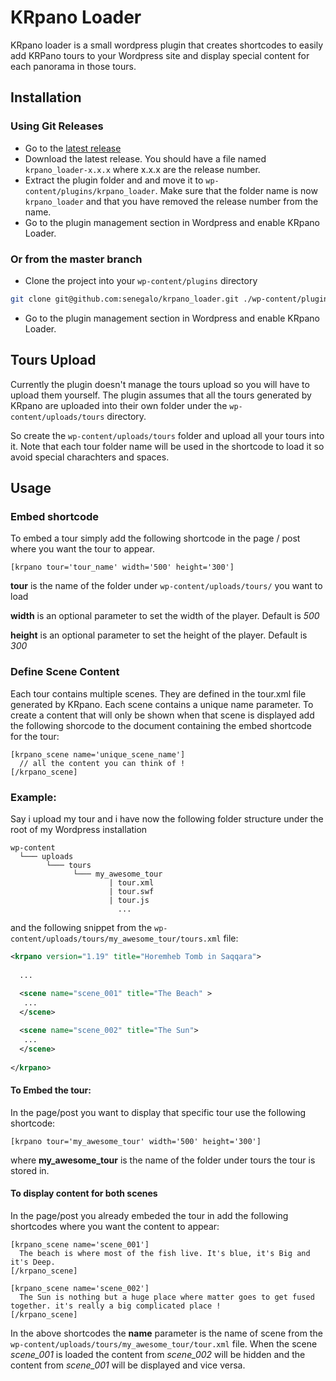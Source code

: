 # KRpano Loader

KRpano loader is a small wordpress plugin that creates shortcodes to easily add KRPano tours to your Wordpress site and 
display special content for each panorama in those tours.

## Installation

### Using Git Releases
* Go to the [latest release](https://github.com/senegalo/krpano_loader/releases/latest)
* Download the latest release. You should have a file named `krpano_loader-x.x.x` where x.x.x are the release number.
* Extract the plugin folder and and move it to `wp-content/plugins/krpano_loader`. Make sure that the folder name is now `krpano_loader` and that you have removed the release number from the name.
* Go to the plugin management section in Wordpress and enable KRpano Loader.

### Or from the master branch

* Clone the project into your `wp-content/plugins` directory 
```bash
git clone git@github.com:senegalo/krpano_loader.git ./wp-content/plugins/krpano_loader
```
* Go to the plugin management section in Wordpress and enable KRpano Loader.

## Tours Upload

Currently the plugin doesn't manage the tours upload so you will have to upload them yourself. The plugin assumes that 
all the tours generated by KRpano are uploaded into their own folder under the `wp-content/uploads/tours` directory.

So create the `wp-content/uploads/tours` folder and upload all your tours into it. Note that each tour folder name will be used in the shortcode to load it so avoid special charachters and spaces.

## Usage

### Embed shortcode

To embed a tour simply add the following shortcode in the page / post where you want the tour to appear.
```
[krpano tour='tour_name' width='500' height='300']
```
**tour** is the name of the folder under `wp-content/uploads/tours/` you want to load

**width** is an optional parameter to set the width of the player. Default is *500*

**height** is an optional parameter to set the height of the player. Default is *300*

### Define Scene Content

Each tour contains multiple scenes. They are defined in the tour.xml file generated by KRpano. Each scene contains a unique name parameter.
To create a content that will only be shown when that scene is displayed add the following shorcode to the document containing
the embed shortcode for the tour:
```
[krpano_scene name='unique_scene_name']
  // all the content you can think of !
[/krpano_scene]
```

### Example:

Say i upload my tour and i have now the following folder structure under the root of my Wordpress installation
```
wp-content
  └─── uploads
        └─── tours
              └─── my_awesome_tour
                      | tour.xml
                      | tour.swf
                      | tour.js
                        ...
```

and the following snippet from the `wp-content/uploads/tours/my_awesome_tour/tours.xml` file:
```xml
<krpano version="1.19" title="Horemheb Tomb in Saqqara">
  
  ...
  
  <scene name="scene_001" title="The Beach" >
   ...
  </scene>

  <scene name="scene_002" title="The Sun">
   ...
  </scene>
  
</krpano>
```

#### To Embed the tour: 

In the page/post you want to display that specific tour use the following shortcode:

```
[krpano tour='my_awesome_tour' width='500' height='300']
```

where **my_awesome_tour** is the name of the folder under tours the tour is stored in.

#### To display content for both scenes
In the page/post you already embeded the tour in add the following shortcodes where you want the content to appear:

```
[krpano_scene name='scene_001']
  The beach is where most of the fish live. It's blue, it's Big and it's Deep.
[/krpano_scene]

[krpano_scene name='scene_002']
  The Sun is nothing but a huge place where matter goes to get fused together. it's really a big complicated place !
[/krpano_scene]
```
In the above shortcodes the **name** parameter is the name of scene from the `wp-content/uploads/tours/my_awesome_tour/tour.xml` file. When the scene *scene_001* is loaded the content from *scene_002* will be hidden and the content from *scene_001* will be displayed and vice versa.
